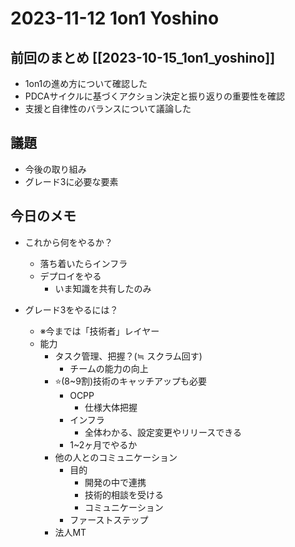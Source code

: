 # 2023-11-12 1on1 Yoshino

## 前回のまとめ [[2023-10-15_1on1_yoshino]]

- 1on1の進め方について確認した
- PDCAサイクルに基づくアクション決定と振り返りの重要性を確認
- 支援と自律性のバランスについて議論した

## 議題

- 今後の取り組み
- グレード3に必要な要素

## 今日のメモ

- これから何をやるか？
	- 落ち着いたらインフラ
	- デプロイをやる
		- いま知識を共有したのみ

- グレード3をやるには？
	- ※今までは「技術者」レイヤー
	- 能力
		- タスク管理、把握？(≒ スクラム回す)
			- チームの能力の向上
		- ⭐️(8~9割)技術のキャッチアップも必要
			- OCPP
				- 仕様大体把握
			- インフラ
				- 全体わかる、設定変更やリリースできる
			- 1~2ヶ月でやるか
		- 他の人とのコミュニケーション
			- 目的
				- 開発の中で連携
				- 技術的相談を受ける
				- コミュニケーション
			- ファーストステップ
		- 法人MT